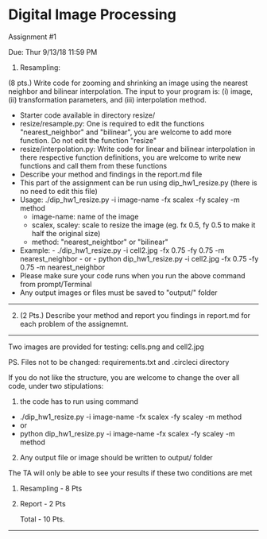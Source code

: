 # Digital Image Processing 
Assignment #1

Due: Thur 9/13/18 11:59 PM

1. Resampling:

(8 pts.) Write code for zooming and shrinking an image using the nearest neighbor and bilinear interpolation. The input to your program is: (i) image, (ii) transformation parameters, and (iii) interpolation method.
 
  - Starter code available in directory resize/      
  - resize/resample.py: One is required to edit the functions "nearest_neighbor" and "bilinear", you are welcome to add more       function. Do not edit the function "resize"
  - resize/interpolation.py: Write code for linear and bilinear interpolation in there respective function definitions, you are welcome to write new functions and call them from these functions
  - Describe your method and findings in the report.md file
  - This part of the assignment can be run using dip_hw1_resize.py (there is no need to edit this file)
  - Usage: ./dip_hw1_resize.py -i image-name -fx scalex -fy scaley -m method                   
       - image-name: name of the image
       - scalex, scaley: scale to resize the image (eg. fx 0.5, fy 0.5 to make it half the original size)
       - method: "nearest_neightbor" or "bilinear" 
  - Example: - ./dip_hw1_resize.py -i cell2.jpg -fx 0.75 -fy 0.75 -m nearest_neighbor
             - or 
             - python dip_hw1_resize.py -i cell2.jpg -fx 0.75 -fy 0.75 -m nearest_neighbor
  - Please make sure your code runs when you run the above command from prompt/Terminal
  - Any output images or files must be saved to "output/" folder
  
----------------------
2. (2 Pts.) Describe your method and report you findings in report.md for each problem of the assignemnt.

----------------------
Two images are provided for testing: cells.png and cell2.jpg
  
PS. Files not to be changed: requirements.txt and .circleci directory 

If you do not like the structure, you are welcome to change the over all code, under two stipulations:

1. the code has to run using command

 - ./dip_hw1_resize.py -i image-name -fx scalex -fy scaley -m method
 - or
 - python dip_hw1_resize.py -i image-name -fx scalex -fy scaley -m method
  
2. Any output file or image should be written to output/ folder

The TA will only be able to see your results if these two conditions are met

1. Resampling      - 8 Pts
3. Report          - 2 Pts

    Total          - 10 Pts.

----------------------
